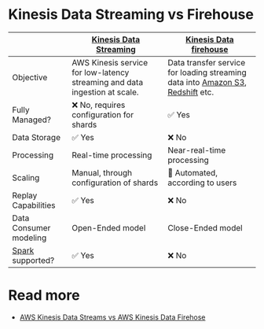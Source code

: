 # Kinesis Data Streaming vs Firehouse

|                        | [Kinesis Data Streaming](AmazonKinesisDataStreams.md)                      | [Kinesis Data firehouse](../../10_BigDataServices/DataConnectors/AmazonKinesisDataFirehouse/Readme.md)                                                                                         |
|------------------------|----------------------------------------------------------------------------|--------------------------------------------------------------------------------------------------------------------------------------------------------------------------------------------------------------|
| Objective              | AWS Kinesis service for low-latency streaming and data ingestion at scale. | Data transfer service for loading streaming data into [Amazon S3](../../7_StorageServices/3_ObjectStorageS3/Readme.md), [Redshift](../../10_BigDataServices/DataStorage/DataWarehouses/AmazonRedshift.md) etc. |
| Fully Managed?         | :x: No, requires configuration for shards                                  | :white_check_mark: Yes                                                                                                                                                                                       |
| Data Storage           | :white_check_mark: Yes                                                     | :x: No                                                                                                                                                                                                       |
| Processing             | Real-time processing                                                       | Near-real-time processing                                                                                                                                                                                    |
| Scaling                | Manual, through configuration of shards                                    | :rocket: Automated, according to users                                                                                                                                                                       |
| Replay Capabilities    | :white_check_mark: Yes                                                     | :x: No                                                                                                                                                                                                       |
| Data Consumer modeling | Open-Ended model                                                           | Close-Ended model                                                                                                                                                                                            |
| [Spark]() supported?   | :white_check_mark: Yes                                                     | :x: No                                                                                                                                                                                                       |

# Read more
- [AWS Kinesis Data Streams vs AWS Kinesis Data Firehose](https://www.whizlabs.com/blog/aws-kinesis-data-streams-vs-aws-kinesis-data-firehose/)

